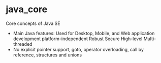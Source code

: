 # java_core

Core concepts of Java SE

- Main Java features:
Used for Desktop, Mobile, and Web application development
platform-independent
Robust
Secure
High-level
Multi-threaded
- No
explicit pointer support, goto, operator overloading, call by reference, structures and unions


